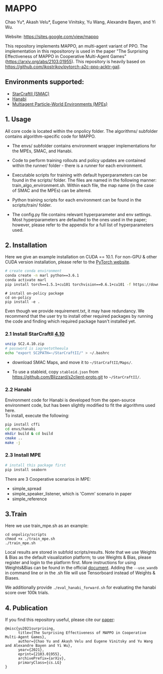 # MAPPO

Chao Yu*, Akash Velu*, Eugene Vinitsky, Yu Wang, Alexandre Bayen, and Yi Wu. 

Website: https://sites.google.com/view/mappo

This repository implements MAPPO, an multi-agent variant of PPO. The implementation in this repositorory is used in the paper "The Surprising Effectiveness of MAPPO in Cooperative Multi-Agent Games" (https://arxiv.org/abs/2103.01955). 
This repository is heavily based on https://github.com/ikostrikov/pytorch-a2c-ppo-acktr-gail. 

## Environments supported:

- [StarCraftII (SMAC)](https://github.com/oxwhirl/smac)
- [Hanabi](https://github.com/deepmind/hanabi-learning-environment)
- [Multiagent Particle-World Environments (MPEs)](https://github.com/openai/multiagent-particle-envs)

## 1. Usage
All core code is located within the onpolicy folder. The algorithms/ subfolder contains algorithm-specific code
for MAPPO. 

* The envs/ subfolder contains environment wrapper implementations for the MPEs, SMAC, and Hanabi. 

* Code to perform training rollouts and policy updates are contained within the runner/ folder - there is a runner for 
each environment. 

* Executable scripts for training with default hyperparameters can be found in the scripts/ folder. The files are named
in the following manner: train_algo_environment.sh. Within each file, the map name (in the case of SMAC and the MPEs) can be altered. 
* Python training scripts for each environment can be found in the scripts/train/ folder. 

* The config.py file contains relevant hyperparameter and env settings. Most hyperparameters are defaulted to the ones
used in the paper; however, please refer to the appendix for a full list of hyperparameters used. 


## 2. Installation

 Here we give an example installation on CUDA == 10.1. For non-GPU & other CUDA version installation, please refer to the [PyTorch website](https://pytorch.org/get-started/locally/).

``` Bash
# create conda environment
conda create -n marl python==3.6.1
conda activate marl
pip install torch==1.5.1+cu101 torchvision==0.6.1+cu101 -f https://download.pytorch.org/whl/torch_stable.html
```

```
# install on-policy package
cd on-policy
pip install -e .
```

Even though we provide requirement.txt, it may have redundancy. We recommend that the user try to install other required packages by running the code and finding which required package hasn't installed yet.

### 2.1 Install StarCraftII [4.10](http://blzdistsc2-a.akamaihd.net/Linux/SC2.4.10.zip)

   

``` Bash
unzip SC2.4.10.zip
# password is iagreetotheeula
echo "export SC2PATH=~/StarCraftII/" > ~/.bashrc
```

* download SMAC Maps, and move it to `~/StarCraftII/Maps/`.

* To use a stableid, copy `stableid.json` from https://github.com/Blizzard/s2client-proto.git to `~/StarCraftII/`.


### 2.2 Hanabi
Environment code for Hanabi is developed from the open-source environment code, but has been slightly modified to fit the algorithms used here.  
To install, execute the following:
``` Bash
pip install cffi
cd envs/hanabi
mkdir build & cd build
cmake ..
make -j
```


### 2.3 Install MPE

``` Bash
# install this package first
pip install seaborn
```

There are 3 Cooperative scenarios in MPE:

* simple_spread
* simple_speaker_listener, which is 'Comm' scenario in paper
* simple_reference

## 3.Train
Here we use train_mpe.sh as an example:
```
cd onpolicy/scripts
chmod +x ./train_mpe.sh
./train_mpe.sh
```
Local results are stored in subfold scripts/results. Note that we use Weights & Bias as the default visualization platform; to use Weights & Bias, please register and login to the platform first. More instructions for using Weights&Bias can be found in the official [document](https://docs.wandb.ai/). Adding the `--use_wandb` in command line or in the .sh file will use Tensorboard instead of Weights & Biases. 

We additionally provide `./eval_hanabi_forward.sh` for evaluating the hanabi score over 100k trials. 

## 4. Publication

If you find this repository useful, please cite our [paper](https://arxiv.org/abs/2103.01955):
```
@misc{yu2021surprising,
      title={The Surprising Effectiveness of MAPPO in Cooperative Multi-Agent Games}, 
      author={Chao Yu and Akash Velu and Eugene Vinitsky and Yu Wang and Alexandre Bayen and Yi Wu},
      year={2021},
      eprint={2103.01955},
      archivePrefix={arXiv},
      primaryClass={cs.LG}
}
```

